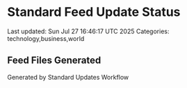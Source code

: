 # Standard Feed Update Status
Last updated: Sun Jul 27 16:46:17 UTC 2025
Categories: technology,business,world

## Feed Files Generated

Generated by Standard Updates Workflow
